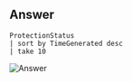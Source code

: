 ## Answer

~~~~
ProtectionStatus
| sort by TimeGenerated desc
| take 10
~~~~

![Answer](https://github.com/chboeh/MsftEntropy/blob/master/Training/Pictures/KQLRefresher_3.png)